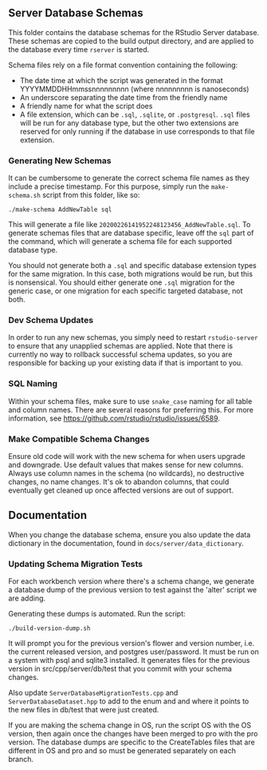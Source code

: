 ## Server Database Schemas

This folder contains the database schemas for the RStudio Server database. These schemas are copied to the build output directory, and are applied to the database every time `rserver` is started.

Schema files rely on a file format convention containing the following:
* The date time at which the script was generated in the format YYYYMMDDHHmmssnnnnnnnnn (where nnnnnnnnn is nanoseconds)
* An underscore separating the date time from the friendly name
* A friendly name for what the script does
* A file extension, which can be `.sql`, `.sqlite`, or `.postgresql`. `.sql` files will be run for any database type, but the other two extensions are reserved for only running if the database in use corresponds to that file extension.

### Generating New Schemas

It can be cumbersome to generate the correct schema file names as they include a precise timestamp. For this purpose, simply run the `make-schema.sh` script from this folder, like so:

```
./make-schema AddNewTable sql
```

This will generate a file like `20200226141952248123456_AddNewTable.sql`. To generate schemas files that are database specific, leave off the `sql` part of the command, which will generate a schema file for each supported database type.

You should not generate both a `.sql` and specific database extension types for the same migration. In this case, both migrations would be run, but this is nonsensical. You should either generate one `.sql` migration for the generic case, or one migration for each specific targeted database, not both.

### Dev Schema Updates

In order to run any new schemas, you simply need to restart `rstudio-server` to ensure that any unapplied schemas are applied. Note that there is currently no way to rollback successful schema updates, so you are responsible for backing up your existing data if that is important to you.

### SQL Naming

Within your schema files, make sure to use `snake_case` naming for all table and column names. There are several reasons for preferring this. For more information, see https://github.com/rstudio/rstudio/issues/6589.

### Make Compatible Schema Changes

Ensure old code will work with the new schema for when users upgrade and downgrade. Use default values that makes sense for new columns. Always use column names in the schema (no wildcards), no destructive changes, no name changes. It's ok to abandon columns, that could eventually get cleaned up once affected versions are out of support.

## Documentation

When you change the database schema, ensure you also update the data dictionary in the documentation, found in `docs/server/data_dictionary`.

### Updating Schema Migration Tests

For each workbench version where there's a schema change, we generate a database dump of the previous version to test against the 'alter' script we are adding.

Generating these dumps is automated. Run the script:
```
./build-version-dump.sh
```
It will prompt you for the previous version's flower and version number, i.e. the current released version, and postgres user/password. It must be run on a system with psql and sqlite3 installed. It generates
files for the previous version in src/cpp/server/db/test that you commit with your schema changes.

Also update `ServerDatabaseMigrationTests.cpp` and `ServerDatabaseDataset.hpp` to add to the enum and and where it points to the new files in db/test that were just created.

If you are making the schema change in OS, run the script OS with the OS version, then again once the changes have been merged to pro with the pro version. The database dumps are specific to the CreateTables files that are different in OS and pro and so must be generated separately on each branch.
